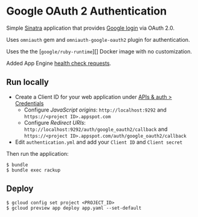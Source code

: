 # Google OAuth 2 Authentication

Simple [Sinatra][] application that provides [Google login][] via OAuth 2.0.

Uses `omniauth` gem and `omniauth-google-oauth2` plugin for authentication.

Uses the the [`google/ruby-runtime`][] Docker image with no customization.

Added App Engine [health check requests][].

## Run locally

 - Create a Client ID for your web application under [APIs & auth > Credentials][creds]
   - Configure *JavaScript origins*: `http://localhost:9292` and `https://<project ID>.appspot.com`
   - Configure *Redirect URIs*: `http://localhost:9292/auth/google_oauth2/callback` and `https://<project ID>.appspot.com/auth/google_oauth2/callback`
 - Edit `authentication.yml` and add your `Client ID` and `Client secret`

Then run the application:

    $ bundle
    $ bundle exec rackup

## Deploy

    $ gcloud config set project <PROJECT_ID>
    $ gcloud preview app deploy app.yaml --set-default

[App Engine Managed VMs]: https://cloud.google.com/appengine/docs/managed-vms/
[google/ruby-runtime]: https://registry.hub.docker.com/u/google/ruby-runtime/
[health check requests]: https://cloud.google.com/appengine/docs/managed-vms/custom-runtimes#health_check_requests
[creds]: https://pantheon.corp.google.com/project/_/apiui/credential
[Sinatra]: http://www.sinatrarb.com/
[Google login]: https://developers.google.com/identity/protocols/OpenIDConnect
